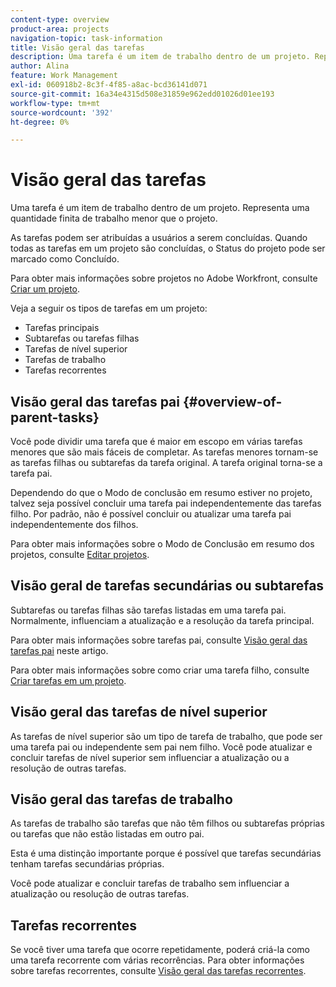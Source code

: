 ```yaml
---
content-type: overview
product-area: projects
navigation-topic: task-information
title: Visão geral das tarefas
description: Uma tarefa é um item de trabalho dentro de um projeto. Representa uma quantidade finita de trabalho menor que o projeto.
author: Alina
feature: Work Management
exl-id: 060918b2-8c3f-4f85-a8ac-bcd36141d071
source-git-commit: 16a34e4315d508e31859e962edd01026d01ee193
workflow-type: tm+mt
source-wordcount: '392'
ht-degree: 0%

---
```


# Visão geral das tarefas

<!-- Audited: 01/2024 -->

Uma tarefa é um item de trabalho dentro de um projeto. Representa uma quantidade finita de trabalho menor que o projeto.

As tarefas podem ser atribuídas a usuários a serem concluídas. Quando todas as tarefas em um projeto são concluídas, o Status do projeto pode ser marcado como Concluído.

Para obter mais informações sobre projetos no Adobe Workfront, consulte [Criar um projeto](../../../manage-work/projects/create-projects/create-project.md).

Veja a seguir os tipos de tarefas em um projeto:

* Tarefas principais
* Subtarefas ou tarefas filhas
* Tarefas de nível superior
* Tarefas de trabalho
* Tarefas recorrentes

## Visão geral das tarefas pai  {#overview-of-parent-tasks}

Você pode dividir uma tarefa que é maior em escopo em várias tarefas menores que são mais fáceis de completar. As tarefas menores tornam-se as tarefas filhas ou subtarefas da tarefa original. A tarefa original torna-se a tarefa pai.

Dependendo do que o Modo de conclusão em resumo estiver no projeto, talvez seja possível concluir uma tarefa pai independentemente das tarefas filho. Por padrão, não é possível concluir ou atualizar uma tarefa pai independentemente dos filhos.

Para obter mais informações sobre o Modo de Conclusão em resumo dos projetos, consulte [Editar projetos](../../../manage-work/projects/manage-projects/edit-projects.md).

## Visão geral de tarefas secundárias ou subtarefas

Subtarefas ou tarefas filhas são tarefas listadas em uma tarefa pai. Normalmente, influenciam a atualização e a resolução da tarefa principal.

Para obter mais informações sobre tarefas pai, consulte [Visão geral das tarefas pai](#overview-of-parent-tasks) neste artigo.

Para obter mais informações sobre como criar uma tarefa filho, consulte [Criar tarefas em um projeto](../../../manage-work/tasks/create-tasks/create-tasks-in-project.md).

## Visão geral das tarefas de nível superior

As tarefas de nível superior são um tipo de tarefa de trabalho, que pode ser uma tarefa pai ou independente sem pai nem filho. Você pode atualizar e concluir tarefas de nível superior sem influenciar a atualização ou a resolução de outras tarefas.

## Visão geral das tarefas de trabalho

As tarefas de trabalho são tarefas que não têm filhos ou subtarefas próprias ou tarefas que não estão listadas em outro pai.

Esta é uma distinção importante porque é possível que tarefas secundárias tenham tarefas secundárias próprias.

Você pode atualizar e concluir tarefas de trabalho sem influenciar a atualização ou resolução de outras tarefas.

## Tarefas recorrentes

Se você tiver uma tarefa que ocorre repetidamente, poderá criá-la como uma tarefa recorrente com várias recorrências. Para obter informações sobre tarefas recorrentes, consulte [Visão geral das tarefas recorrentes](../../../manage-work/tasks/manage-tasks/recurring-tasks-overview.md).
